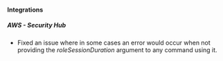 
#### Integrations

##### AWS - Security Hub

- Fixed an issue where in some cases an error would occur when not providing the *roleSessionDuration* argument to any command using it.
